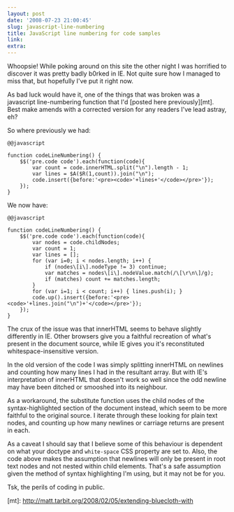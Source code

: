 ```yaml
---
layout: post
date: '2008-07-23 21:00:45'
slug: javascript-line-numbering
title: JavaScript line numbering for code samples
link: 
extra: 
---
```


Whoopsie! While poking around on this site the other night I was horrified to discover it was pretty badly b0rked in IE. Not quite sure how I managed to miss that, but hopefully I've put it right now.

As bad luck would have it, one of the things that was broken was a javascript line-numbering function that I'd \[posted here previously\]\[mt\]. Best make amends with a corrected version for any readers I've lead astray, eh?

So where previously we had:

	@@javascript

	function codeLineNumbering() {
	    $$('pre.code code').each(function(code){
	        var count = code.innerHTML.split("\n").length - 1;
	        var lines = $A($R(1,count)).join("\n");
	        code.insert({before:'<pre><code>'+lines+'</code></pre>'});
	    });
	}

We now have:


	@@javascript
	
	function codeLineNumbering() {
		$$('pre.code code').each(function(code){
			var nodes = code.childNodes;
			var count = 1;
			var lines = [];
			for (var i=0; i < nodes.length; i++) {
				if (nodes\[i\].nodeType != 3) continue;
				var matches = nodes\[i\].nodeValue.match(/\[\r\n\]/g);
				if (matches) count += matches.length;
			}
			for (var i=1; i < count; i++) { lines.push(i); }
			code.up().insert({before:'<pre><code>'+lines.join("\n")+'</code></pre>'});
		});
	}

The crux of the issue was that innerHTML seems to behave slightly differently in IE. Other browsers give you a faithful recreation of what's present in the document source, while IE gives you it's reconstituted whitespace-insensitive version. 

In the old version of the code I was simply splitting innerHTML on newlines and counting how many lines I had in the resultant array. But with IE's interpretation of innerHTML that doesn't work so well since the odd newline may have been ditched or smooshed into its neighbour.

As a workaround, the substitute function uses the child nodes of the syntax-highlighted section of the document instead, which seem to be more faithful to the original source. I iterate through these looking for plain text nodes, and counting up how many newlines or carriage returns are present in each.

As a caveat I should say that I believe some of this behaviour is dependent on what your doctype and `white-space` CSS property are set to. Also, the code above makes the assumption that newlines will only be present in root text nodes and not nested within child elements. That's a safe assumption given the method of syntax highlighting I'm using, but it may not be for you.

Tsk, the perils of coding in public.


\[mt\]: http://matt.tarbit.org/2008/02/05/extending-bluecloth-with
